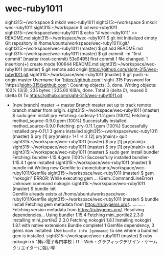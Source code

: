 # wec-ruby1011
sight315:~/workspace $ mkdir wec-ruby1011
sight315:~/workspace $ mkdir wec-ruby1011
sight315:~/workspace $ cd wec-ruby1011
sight315:~/workspace/wec-ruby1011 $ echo "# wec-ruby1011" >> README.md
sight315:~/workspace/wec-ruby1011 $ git init
Initialized empty Git repository in /home/ubuntu/workspace/wec-ruby1011/.git/
sight315:~/workspace/wec-ruby1011 (master) $ git add README.md
sight315:~/workspace/wec-ruby1011 (master) $ git commit -m "first commit"
[master (root-commit) 53e9495] first commit
 1 file changed, 1 insertion(+)
 create mode 100644 README.md
sight315:~/workspace/wec-ruby1011 (master) $ git remote add origin https://github.com/sight-315/wec-ruby1011.git
sight315:~/workspace/wec-ruby1011 (master) $ git push -u origin master
Username for 'https://github.com': sight-315
Password for 'https://sight-315@github.com': 
Counting objects: 3, done.
Writing objects: 100% (3/3), 235 bytes | 235.00 KiB/s, done.
Total 3 (delta 0), reused 0 (delta 0)
To https://github.com/sight-315/wec-ruby1011.git
 * [new branch]      master -> master
Branch master set up to track remote branch master from origin.
sight315:~/workspace/wec-ruby1011 (master) $ sudo gem install pry
Fetching: coderay-1.1.2.gem (100%)
Fetching: method_source-0.9.0.gem (100%)
Successfully installed method_source-0.9.0
Fetching: pry-0.11.1.gem (100%)
Successfully installed pry-0.11.1
3 gems installed
sight315:~/workspace/wec-ruby1011 (master) $ pry
[1] pry(main)> 1+1
=> 2
[2] pry(main)> quit
sight315:~/workspace/wec-ruby1011 (master) $ pry
[1] pry(main)> 
sight315:~/workspace/wec-ruby1011 (master) $ pry
[1] pry(main)> exit
sight315:~/workspace/wec-ruby1011 (master) $ sudo gem install bundler
Fetching: bundler-1.15.4.gem (100%)
Successfully installed bundler-1.15.4
1 gem installed
sight315:~/workspace/wec-ruby1011 (master) $ bundle init
Writing new Gemfile to /home/ubuntu/workspace/wec-ruby1011/Gemfile
sight315:~/workspace/wec-ruby1011 (master) $ gem "nokogiri"
ERROR:  While executing gem ... (Gem::CommandLineError)
    Unknown command nokogiri
sight315:~/workspace/wec-ruby1011 (master) $ bundle init                                                                                                                                                                               
Gemfile already exists at /home/ubuntu/workspace/wec-ruby1011/Gemfile
sight315:~/workspace/wec-ruby1011 (master) $ bundle install
Fetching gem metadata from https://rubygems.org/.............
Fetching version metadata from https://rubygems.org/.
Resolving dependencies...
Using bundler 1.15.4
Fetching mini_portile2 2.3.0
Installing mini_portile2 2.3.0
Fetching nokogiri 1.8.1
Installing nokogiri 1.8.1 with native extensions
Bundle complete! 1 Gemfile dependency, 3 gems now installed.
Use `bundle info [gemname]` to see where a bundled gem is installed.
sight315:~/workspace/wec-ruby1011 (master) $ ruby nokogiri.rb
"神戸電子専門学校｜IT・Web・グラフィックデザイン・ゲームクリエイターに強い専